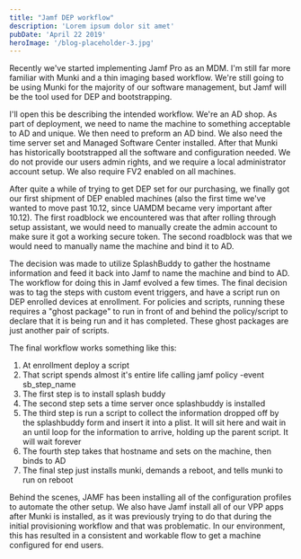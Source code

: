 ```yaml
---
title: "Jamf DEP workflow"
description: 'Lorem ipsum dolor sit amet'
pubDate: 'April 22 2019'
heroImage: '/blog-placeholder-3.jpg'
---
```

Recently we've started implementing Jamf Pro as an MDM. I'm still far more
familiar with Munki and a thin imaging based workflow. We're still going to be
using Munki for the majority of our software management, but Jamf will be the
tool used for DEP and bootstrapping.


I'll open this be describing the intended workflow. We're an AD shop. As part of
deployment, we need to name the machine to something acceptable to AD and
unique. We then need to preform an AD bind. We also need the time server set and
Managed Software Center installed. After that Munki has historically
bootstrapped all the software and configuration needed. We do not provide our
users admin rights, and we require a local administrator account setup. We also
require FV2 enabled on all machines.

After quite a while of trying to get DEP set for our purchasing, we finally got
our first shipment of DEP enabled machines (also the first time we've wanted to
move past 10.12, since UAMDM became very important after 10.12). The first
roadblock we encountered was that after rolling through setup assistant, we
would need to manually create the admin account to make sure it got a working
secure token. The second roadblock was that we would need to manually name the
machine and bind it to AD.

The decision was made to utilize SplashBuddy to gather the hostname information
and feed it back into Jamf to name the machine and bind to AD. The workflow for
doing this in Jamf evolved a few times. The final decision was to tag the steps
with custom event triggers, and have a script run on DEP enrolled devices at
enrollment. For policies and scripts, running these requires a "ghost package"
to run in front of and behind the policy/script to declare that it is being run
and it has completed. These ghost packages are just another pair of scripts.

The final workflow works something like this:

 1. At enrollment deploy a script
 2. That script spends almost it's entire life calling jamf policy -event
    sb_step_name
 3. The first step is to install splash buddy
 4. The second step sets a time server once splashbuddy is installed
 5. The third step is run a script to collect the information dropped off by the
    splashbuddy form and insert it into a plist. It will sit here and wait in an 
    until loop for the information to arrive, holding up the parent script. It
    will wait forever
 6. The fourth step takes that hostname and sets on the machine, then binds to
    AD
 7. The final step just installs munki, demands a reboot, and tells munki to run
    on reboot

Behind the scenes, JAMF has been installing all of the configuration profiles to
automate the other setup. We also have Jamf install all of our VPP apps after 
Munki is installed, as it was previously trying to do that during the initial
provisioning workflow and that was problematic. In our environment, this has
resulted in a consistent and workable flow to get a machine configured for end
users.